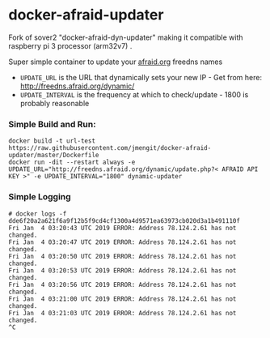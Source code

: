 # docker-afraid-updater

Fork of sover2 "docker-afraid-dyn-updater" making it compatible with raspberry pi 3 processor (arm32v7) .

Super simple container to update your [afraid.org](https://freedns.afraid.org/dynamic/) freedns names


- `UPDATE_URL` is the URL that dynamically sets your new IP - Get from here: http://freedns.afraid.org/dynamic/
- `UPDATE_INTERVAL` is the frequency at which to check/update - 1800 is probably reasonable

### Simple Build and Run:
```
docker build -t url-test https://raw.githubusercontent.com/jmengit/docker-afraid-updater/master/Dockerfile
docker run -dit --restart always -e UPDATE_URL="http://freedns.afraid.org/dynamic/update.php?< AFRAID API KEY >" -e UPDATE_INTERVAL="1800" dynamic-updater
```

### Simple Logging

```
# docker logs -f dde6f20a2a621f6a9f12b5f9cd4cf1300a4d9571ea63973cb020d3a1b491110f
Fri Jan  4 03:20:43 UTC 2019 ERROR: Address 78.124.2.61 has not changed.
Fri Jan  4 03:20:47 UTC 2019 ERROR: Address 78.124.2.61 has not changed.
Fri Jan  4 03:20:50 UTC 2019 ERROR: Address 78.124.2.61 has not changed.
Fri Jan  4 03:20:53 UTC 2019 ERROR: Address 78.124.2.61 has not changed.
Fri Jan  4 03:20:56 UTC 2019 ERROR: Address 78.124.2.61 has not changed.
Fri Jan  4 03:21:00 UTC 2019 ERROR: Address 78.124.2.61 has not changed.
Fri Jan  4 03:21:03 UTC 2019 ERROR: Address 78.124.2.61 has not changed.
^C
```
